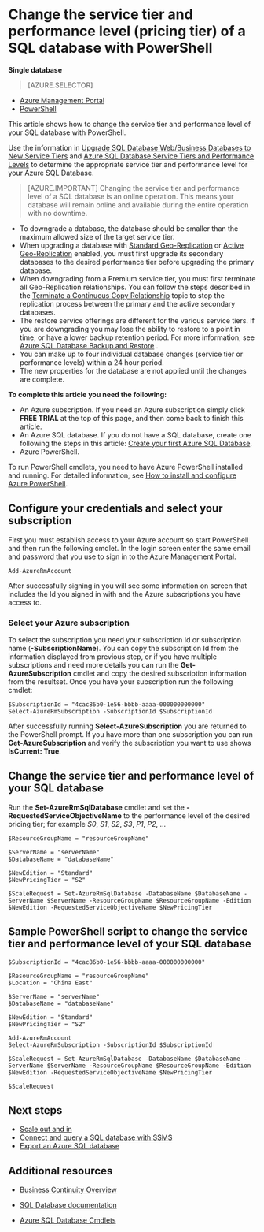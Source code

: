 <properties 
    pageTitle="Change the service tier and performance level of an Azure SQL database using PowerShell" 
    description="Change the service tier and performance level of an Azure SQL database shows how to scale your SQL database up or down with PowerShell. Changing the pricing tier of an Azure SQL database with PowerShell." 
	services="sql-database"
	documentationCenter=""
	authors="stevestein"
	manager="jeffreyg"
	editor=""/>

<tags
	ms.service="sql-database"
	ms.date="12/01/2015"
	wacn.date=""/>


# Change the service tier and performance level (pricing tier) of a SQL database with PowerShell

**Single database**

> [AZURE.SELECTOR]
- [Azure Management Portal](/documentation/articles/sql-database-scale-up)
- [PowerShell](/documentation/articles/sql-database-scale-up-powershell)


This article shows how to change the service tier and performance level of your SQL database with PowerShell.

Use the information in [Upgrade SQL Database Web/Business Databases to New Service Tiers](/documentation/articles/sql-database-upgrade-new-service-tiers) and [Azure SQL Database Service Tiers and Performance Levels](/documentation/articles/sql-database-service-tiers) to determine the appropriate service tier and performance level for your Azure SQL Database.

> [AZURE.IMPORTANT] Changing the service tier and performance level of a SQL database is an online operation. This means your database will remain online and available during the entire operation with no downtime.

- To downgrade a database, the database should be smaller than the maximum allowed size of the target service tier. 
- When upgrading a database with [Standard <!-- deleted by customization Geo-Replication](https://msdn.microsoft.com/zh-cn/library/azure/dn758204.aspx) --><!-- keep by customization: begin --> Geo-Replication](/documentation/articles/sql-database-business-continuity-design) <!-- keep by customization: end --> or [Active <!-- deleted by customization Geo-Replication](https://msdn.microsoft.com/zh-cn/library/azure/dn741339.aspx) --><!-- keep by customization: begin --> Geo-Replication](/documentation/articles/sql-database-geo-replication-overview) <!-- keep by customization: end --> enabled, you must first upgrade its secondary databases to the desired performance tier before upgrading the primary database.
- When downgrading from a Premium service tier, you must first terminate all Geo-Replication relationships. You can follow the steps described in the [Terminate a Continuous Copy <!-- deleted by customization Relationship](https://msdn.microsoft.com/zh-cn/library/azure/dn741323.aspx) --><!-- keep by customization: begin --> Relationship](/documentation/articles/sql-database-disaster-recovery) <!-- keep by customization: end --> topic to stop the replication process between the primary and the active secondary databases.
- The restore service offerings are different for the various service tiers. If you are downgrading you may lose the ability to restore to a point in time, or have a lower backup retention period. For more information, see [Azure SQL Database Backup and <!-- deleted by customization Restore](https://msdn.microsoft.com/zh-cn/library/azure/jj650016.aspx) --><!-- keep by customization: begin --> Restore](/documentation/articles/sql-database-business-continuity) <!-- keep by customization: end -->.
- You can make up to four individual database changes (service tier or performance levels) within a 24 hour period.
- The new properties for the database are not applied until the changes are complete.



**To complete this article you need the following:**

- An Azure subscription. If you need an Azure subscription simply click **FREE TRIAL** at the top of this page, and then come back to finish this article.
- An Azure SQL database. If you do not have a SQL database, create one following the steps in this article: [Create your first Azure SQL Database](/documentation/articles/sql-database-get-started).
- Azure PowerShell.


To run PowerShell cmdlets, you need to have Azure PowerShell installed and running. For detailed information, see [How to install and configure Azure PowerShell](/documentation/articles/powershell-install-configure).



## Configure your credentials and select your subscription

First you must establish access to your Azure account so start PowerShell and then run the following cmdlet. In the login screen enter the same email and password that you use to sign in to the Azure Management Portal.

	Add-AzureRmAccount

After successfully signing in you will see some information on screen that includes the Id you signed in with and the Azure subscriptions you have access to.


### Select your Azure subscription

To select the subscription you need your subscription Id or subscription name (**-SubscriptionName**). You can copy the subscription Id from the information displayed from previous step, or if you have multiple subscriptions and need more details you can run the **Get-AzureSubscription** cmdlet and copy the desired subscription information from the resultset. Once you have your subscription run the following cmdlet:

	$SubscriptionId = "4cac86b0-1e56-bbbb-aaaa-000000000000"
    Select-AzureRmSubscription -SubscriptionId $SubscriptionId

After successfully running **Select-AzureSubscription** you are returned to the PowerShell prompt. If you have more than one subscription you can run **Get-AzureSubscription** and verify the subscription you want to use shows **IsCurrent: True**.


 


## Change the service tier and performance level of your SQL database

Run the **Set-AzureRmSqlDatabase** cmdlet and set the **-RequestedServiceObjectiveName** to the performance level of the desired pricing tier; for example *S0*, *S1*, *S2*, *S3*, *P1*, *P2*, ...

    $ResourceGroupName = "resourceGroupName"
    
    $ServerName = "serverName"
    $DatabaseName = "databaseName"

    $NewEdition = "Standard"
    $NewPricingTier = "S2"

    $ScaleRequest = Set-AzureRmSqlDatabase -DatabaseName $DatabaseName -ServerName $ServerName -ResourceGroupName $ResourceGroupName -Edition $NewEdition -RequestedServiceObjectiveName $NewPricingTier


  

   


## Sample PowerShell script to change the service tier and performance level of your SQL database

    

    
    $SubscriptionId = "4cac86b0-1e56-bbbb-aaaa-000000000000"
    
    $ResourceGroupName = "resourceGroupName"
    $Location = "China East"
    
    $ServerName = "serverName"
    $DatabaseName = "databaseName"
    
    $NewEdition = "Standard"
    $NewPricingTier = "S2"
    
    Add-AzureRmAccount
    Select-AzureRmSubscription -SubscriptionId $SubscriptionId
    
    $ScaleRequest = Set-AzureRmSqlDatabase -DatabaseName $DatabaseName -ServerName $ServerName -ResourceGroupName $ResourceGroupName -Edition $NewEdition -RequestedServiceObjectiveName $NewPricingTier
    
    $ScaleRequest
    
        


## Next steps

- [Scale out and in](/documentation/articles/sql-database-elastic-scale-get-started)
- [Connect and query a SQL database with SSMS](/documentation/articles/sql-database-connect-query-ssms)
- [Export an Azure SQL database](/documentation/articles/sql-database-export-powershell)

## Additional resources

- [Business Continuity Overview](/documentation/articles/sql-database-business-continuity)
<!-- deleted by customization
- [SQL Database documentation](/documentation/services/sql-database/)
-->
<!-- keep by customization: begin -->
- [SQL Database documentation](/documentation/services/sql-databases)
<!-- keep by customization: end -->
- [Azure SQL Database Cmdlets](https://msdn.microsoft.com/zh-cn/library/azure/mt163521.aspx)